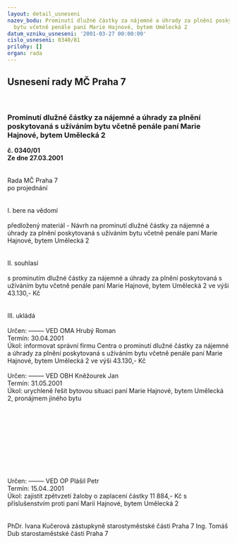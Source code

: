 ```yaml
---
layout: detail_usneseni
nazev_bodu: Prominutí dlužné částky za nájemné a úhrady za plnění poskytovaná s užíváním
  bytu včetně penále paní Marie Hajnové, bytem Umělecká 2
datum_vzniku_usneseni: '2001-03-27 00:00:00'
cislo_usneseni: 0340/01
prilohy: []
organ: rada
---
```

<div id="ucUsn_pList" class="usn">
	<span><h2>Usnesení rady MČ Praha 7 </h2>
<br></span><div class="standBody">
<span><h3>Prominutí dlužné částky za nájemné a úhrady za plnění poskytovaná s užíváním bytu včetně penále paní Marie Hajnové, bytem Umělecká 2</h3></span><div class="center">
		<strong>č. 0340/01</strong><br>
	</div>
<div class="center">
		<strong>Ze dne 27.03.2001</strong><br><br>
	</div>
<br>Rada MČ Praha 7<br>po projednání<br><br><br>I.	bere na vědomí<br><br> předložený materiál - Návrh na prominutí dlužné částky za nájemné a úhrady za plnění poskytovaná s užíváním bytu včetně penále paní Marie Hajnové, bytem Umělecká 2<br><br><br>II.	souhlasí <br><br>s prominutím dlužné částky za nájemné a úhrady za plnění poskytovaná s užíváním bytu včetně penále paní Marie Hajnové, bytem Umělecká 2 ve výši 43.130,- Kč <br><br><br>III.	ukládá <br><br> Určen:	–––––	VED OMA Hrubý Roman<br>Termín: 30.04.2001<br>Úkol:	informovat správní firmu Centra o prominutí dlužné částky za nájemné a úhrady za plnění poskytovaná s užíváním bytu včetně penále paní Marie Hajnové, bytem Umělecká 2 ve výši 43.130,- Kč <br> <br> Určen:	–––––	VED OBH Kněžourek Jan<br>Termín: 31.05.2001<br>Úkol:	urychleně řešit bytovou situaci paní Marie Hajnové, bytem Umělecká 2, pronájmem jiného bytu<br> <br><br><br><br><br><br><br><br><br><br> Určen:	–––––	VED OP Plášil Petr<br>Termín: 15.04..2001<br>Úkol:	zajistit zpětvzetí žaloby o zaplacení částky 11 884,- Kč s příslušenstvím proti paní Marii Hajnové, bytem Umělecká 2 <br> <br> 	<br>PhDr. Ivana Kučerová zástupkyně starostyměstské části Praha 7	Ing. Tomáš Dub starostaměstské části Praha 7<br>	<br><br>
</div>
</div>
